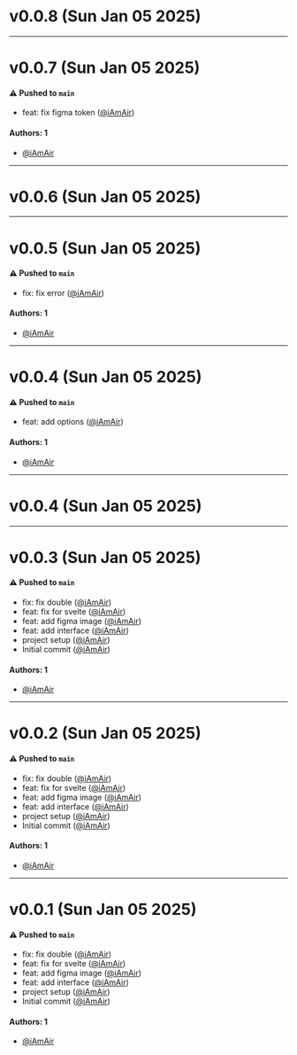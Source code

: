 # v0.0.8 (Sun Jan 05 2025)



---

# v0.0.7 (Sun Jan 05 2025)

#### ⚠️ Pushed to `main`

- feat: fix figma token ([@iAmAir](https://github.com/iAmAir))

#### Authors: 1

- [@iAmAir](https://github.com/iAmAir)

---

# v0.0.6 (Sun Jan 05 2025)



---

# v0.0.5 (Sun Jan 05 2025)

#### ⚠️ Pushed to `main`

- fix: fix error ([@iAmAir](https://github.com/iAmAir))

#### Authors: 1

- [@iAmAir](https://github.com/iAmAir)

---

# v0.0.4 (Sun Jan 05 2025)

#### ⚠️ Pushed to `main`

- feat: add options ([@iAmAir](https://github.com/iAmAir))

#### Authors: 1

- [@iAmAir](https://github.com/iAmAir)

---

# v0.0.4 (Sun Jan 05 2025)



---

# v0.0.3 (Sun Jan 05 2025)

#### ⚠️ Pushed to `main`

- fix: fix double ([@iAmAir](https://github.com/iAmAir))
- feat: fix for svelte ([@iAmAir](https://github.com/iAmAir))
- feat: add figma image ([@iAmAir](https://github.com/iAmAir))
- feat: add interface ([@iAmAir](https://github.com/iAmAir))
- project setup ([@iAmAir](https://github.com/iAmAir))
- Initial commit ([@iAmAir](https://github.com/iAmAir))

#### Authors: 1

- [@iAmAir](https://github.com/iAmAir)

---

# v0.0.2 (Sun Jan 05 2025)

#### ⚠️ Pushed to `main`

- fix: fix double ([@iAmAir](https://github.com/iAmAir))
- feat: fix for svelte ([@iAmAir](https://github.com/iAmAir))
- feat: add figma image ([@iAmAir](https://github.com/iAmAir))
- feat: add interface ([@iAmAir](https://github.com/iAmAir))
- project setup ([@iAmAir](https://github.com/iAmAir))
- Initial commit ([@iAmAir](https://github.com/iAmAir))

#### Authors: 1

- [@iAmAir](https://github.com/iAmAir)

---

# v0.0.1 (Sun Jan 05 2025)

#### ⚠️ Pushed to `main`

- fix: fix double ([@iAmAir](https://github.com/iAmAir))
- feat: fix for svelte ([@iAmAir](https://github.com/iAmAir))
- feat: add figma image ([@iAmAir](https://github.com/iAmAir))
- feat: add interface ([@iAmAir](https://github.com/iAmAir))
- project setup ([@iAmAir](https://github.com/iAmAir))
- Initial commit ([@iAmAir](https://github.com/iAmAir))

#### Authors: 1

- [@iAmAir](https://github.com/iAmAir)
